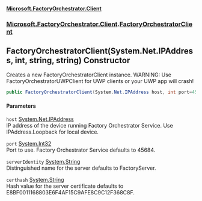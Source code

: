 #### [Microsoft.FactoryOrchestrator.Client](./Microsoft-FactoryOrchestrator-Client.md 'Microsoft.FactoryOrchestrator.Client')
### [Microsoft.FactoryOrchestrator.Client](./Microsoft-FactoryOrchestrator-Client.md 'Microsoft.FactoryOrchestrator.Client').[FactoryOrchestratorClient](./Microsoft-FactoryOrchestrator-Client-FactoryOrchestratorClient.md 'Microsoft.FactoryOrchestrator.Client.FactoryOrchestratorClient')
## FactoryOrchestratorClient(System.Net.IPAddress, int, string, string) Constructor
Creates a new FactoryOrchestratorClient instance. WARNING: Use FactoryOrchestratorUWPClient for UWP clients or your UWP app will crash!  
```csharp
public FactoryOrchestratorClient(System.Net.IPAddress host, int port=45684, string serverIdentity="FactoryServer", string certhash="E8BF0011168803E6F4AF15C9AFE8C9C12F368C8F");
```
#### Parameters
<a name='Microsoft-FactoryOrchestrator-Client-FactoryOrchestratorClient-FactoryOrchestratorClient(System-Net-IPAddress_int_string_string)-host'></a>
`host` [System.Net.IPAddress](https://docs.microsoft.com/en-us/dotnet/api/System.Net.IPAddress 'System.Net.IPAddress')  
IP address of the device running Factory Orchestrator Service. Use IPAddress.Loopback for local device.  
  
<a name='Microsoft-FactoryOrchestrator-Client-FactoryOrchestratorClient-FactoryOrchestratorClient(System-Net-IPAddress_int_string_string)-port'></a>
`port` [System.Int32](https://docs.microsoft.com/en-us/dotnet/api/System.Int32 'System.Int32')  
Port to use. Factory Orchestrator Service defaults to 45684.  
  
<a name='Microsoft-FactoryOrchestrator-Client-FactoryOrchestratorClient-FactoryOrchestratorClient(System-Net-IPAddress_int_string_string)-serverIdentity'></a>
`serverIdentity` [System.String](https://docs.microsoft.com/en-us/dotnet/api/System.String 'System.String')  
Distinguished name for the server defaults to FactoryServer.  
  
<a name='Microsoft-FactoryOrchestrator-Client-FactoryOrchestratorClient-FactoryOrchestratorClient(System-Net-IPAddress_int_string_string)-certhash'></a>
`certhash` [System.String](https://docs.microsoft.com/en-us/dotnet/api/System.String 'System.String')  
Hash value for the server certificate defaults to E8BF0011168803E6F4AF15C9AFE8C9C12F368C8F.  
  
